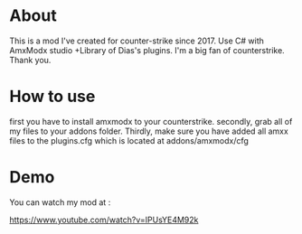 # About 
This is a mod I've created for counter-strike since 2017. Use C# with AmxModx studio
+Library of Dias's plugins.
I'm a big fan of counterstrike. Thank you.

# How to use
first you have to install amxmodx to your counterstrike.
secondly, grab all of my files to your addons folder.
Thirdly, make sure you have added all amxx files to the plugins.cfg which is located at addons/amxmodx/cfg

# Demo
You can watch my mod at :

https://www.youtube.com/watch?v=IPUsYE4M92k

